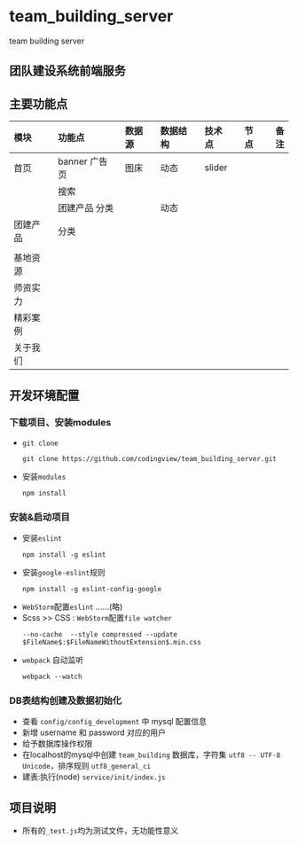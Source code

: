 # team_building_server
team building server

## 团队建设系统前端服务

## 主要功能点
|模块|功能点|数据源|数据结构|技术点|节点|备注|
|:---|:---|:---|:---|:---|---|---:|
|首页|banner 广告页|图床|动态|slider|||
||搜索||
||团建产品 分类||动态||
|团建产品|分类|||
|||||
|基地资源||||
|师资实力||||
|精彩案例||||
|关于我们||||

## 开发环境配置

### 下载项目、安装modules
- `git clone`
  ```
  git clone https://github.com/codingview/team_building_server.git
  ```
- 安装`modules`
  ```
  npm install 
  ```

### 安装&启动项目

- 安装`eslint`
  ```
  npm install -g eslint
  ```
- 安装`google-eslint`规则
  ```
  npm install -g eslint-config-google
  ```
- `WebStorm`配置`eslint` ......(略)
- Scss >> CSS : `WebStorm`配置`file watcher`
  ```
  --no-cache  --style compressed --update $FileName$:$FileNameWithoutExtension$.min.css
  ```
- `webpack` 自动监听
  ```
  webpack --watch
  ```
  
### DB表结构创建及数据初始化  

- 查看 `config/config_development` 中 mysql 配置信息
- 新增 username 和 password 对应的用户
- 给予数据库操作权限
- 在localhost的mysql中创建 `team_building` 数据库，字符集 `utf8 -- UTF-8 Unicode`，排序规则 `utf8_general_ci`
- 建表:执行(node) `service/init/index.js`


## 项目说明
- 所有的`_test.js`均为测试文件，无功能性意义